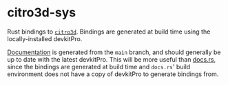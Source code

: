 # citro3d-sys

Rust bindings to [`citro3d`](https://github.com/devkitPro/citro3d).
Bindings are generated at build time using the locally-installed devkitPro.

[Documentation](https://rust3ds.github.io/citro3d-rs/crates/citro3d_sys) is generated from the
`main` branch, and should generally be up to date with the latest devkitPro.
This will be more useful than [docs.rs](https://docs.rs/crates/citro3d), since
the bindings are generated at build time and `docs.rs`' build environment does not
have a copy of devkitPro to generate bindings from.
